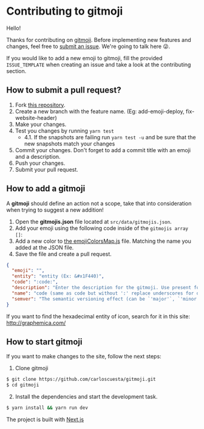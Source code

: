 # Contributing to gitmoji

Hello!

Thanks for contributing on [gitmoji](https://github.com/carloscuesta/gitmoji). Before implementing new features and changes, feel free to [submit an issue](https://github.com/carloscuesta/gitmoji/issues/new). We're going to talk here :stuck_out_tongue_winking_eye:.

If you would like to add a new emoji to gitmoji, fill the provided `ISSUE_TEMPLATE` when creating an issue and take a look at the contributing section.

## How to submit a pull request?

1. Fork [this repository](https://github.com/carloscuesta/gitmoji/fork).
2. Create a new branch with the feature name. (Eg: add-emoji-deploy, fix-website-header)
3. Make your changes.
4. Test you changes by running `yarn test`
   - 4.1. If the snapshots are failing run `yarn test -u` and be sure that the new snapshots match your changes
5. Commit your changes. Don't forget to add a commit title with an emoji and a description.
6. Push your changes.
7. Submit your pull request.

## How to add a gitmoji

A **gitmoji** should define an action not a scope, take that into consideration when trying to suggest a new addition!

1. Open the **gitmojis.json** file located at `src/data/gitmojis.json`.
2. Add your emoji using the following code inside of the `gitmojis array []`:
3. Add a new color to [the emojiColorsMap.js](https://github.com/carloscuesta/gitmoji/blob/master/src/components/GitmojiList/emojiColorsMap.js) file. Matching the name you added at the JSON file.
4. Save the file and create a pull request.

```json
{
  "emoji": "",
  "entity": "entity (Ex: &#x1F440)",
  "code": ":code:",
  "description": "Enter the description for the gitmoji. Use present form for verbs.",
  "name": "code (same as code but without ':' replace underscores for dashes _ => - )",
  "semver": "The semantic versioning effect (can be `'major'`, `'minor'`, `'patch'` or `null` if the commit has no effect on the version)"
}
```

If you want to find the hexadecimal entity of icon, search for it in this site: <a>http://graphemica.com/</a>

## How to start gitmoji

If you want to make changes to the site, follow the next steps:

1. Clone gitmoji

```bash
$ git clone https://github.com/carloscuesta/gitmoji.git
$ cd gitmoji
```

2. Install the dependencies and start the development task.

```bash
$ yarn install && yarn run dev
```

The project is built with [Next.js](http://nextjs.org)
